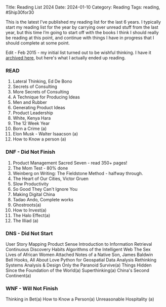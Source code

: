 Title: Reading List 2024
Date: 2024-01-10
Category: Reading
Tags: reading, #Ship30for30

This is the latest I’ve published my reading list for the last 6 years. I typically start my reading list for the year by carrying over unread stuff from the last year, but this time I’m going to start off with the books I think I should really be reading at this point, and continue with things I have in progress that I should complete at some point.

Edit - Feb 2015 - my initial list turned out to be wishful thinking. I have it [archived here](https://chunnodu.com/wishful-reading-list-2024.html), but here's what I actually ended up reading.

### READ

1. Lateral Thinking, Ed De Bono
2. Secrets of Consulting
3. More Secrets of Consulting
4. A Technique for Producing Ideas
5. Men and Rubber
6. Generating Product Ideas
7. Product Leadership
8. White, Kenya Hara
9. The 12 Week Year 
10. Born a Crime (a)
11. Elon Musk - Walter Isaacson (a)
12. How to Know a person (a)


### DNF - Did Not Finish

1. Product Management Sacred Seven - read 350+ pages!
2. The Mom Test - 80% done
3. Weinberg on Writing: The Fieldstone Method - halfway through.
4. The Heart of Our Cities, Victor Gruen
5. Slow Productivity
6. So Good They Can't Ignore You
7. Making Digital China
8. Tadao Ando, Complete works
9. Ghostroots(a)
10. How to Invest(a)
11. The Halo Effect(a)
12. The Illiad (a)

### DNS - Did Not Start

User Story Mapping
Product Sense
Introduction to Information Retrieval
Continuous Discovery Habits
Algorithms of the Intelligent Web
The Sex Lives of African Women
Attached
Notes of a Native Son, James Baldwin
Bell Hooks, All About Love
Python for Geospatial Data Analysis
Rethinking Systems Analysis & Design
Only the Paranoid Survive(a)
Things Hidden Since the Foundation of the World(a)
Superthinking(a)
China's Second Continent(a)



### WNF - Will Not Finish

Thinking in Bet(a)
How to Know a Person(a)
Unreasonable Hospitality (a)